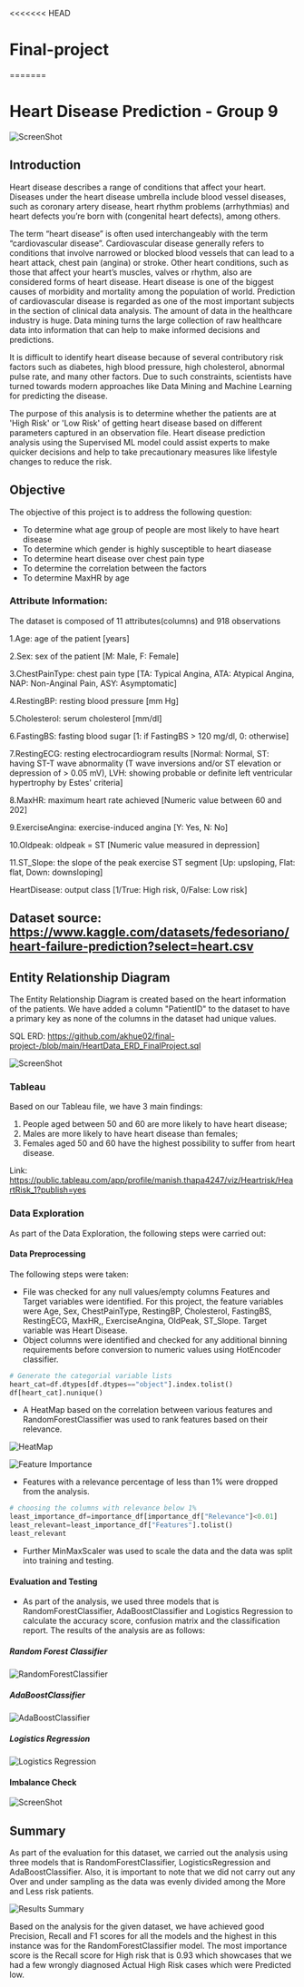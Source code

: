 

<<<<<<< HEAD
# Final-project
 
=======
# Heart Disease Prediction - Group 9


![ScreenShot](https://github.com/akhue02/final-project/blob/main/archive/human-heart-picture.jpg)

## Introduction

Heart disease describes a range of conditions that affect your heart. Diseases under the heart disease umbrella include blood vessel diseases, such as coronary artery disease, heart rhythm problems (arrhythmias) and heart defects you’re born with (congenital heart defects), among others.

The term “heart disease” is often used interchangeably with the term “cardiovascular disease”. Cardiovascular disease generally refers to conditions that involve narrowed or blocked blood vessels that can lead to a heart attack, chest pain (angina) or stroke. Other heart conditions, such as those that affect your heart’s muscles, valves or rhythm, also are considered forms of heart disease.
Heart disease is one of the biggest causes of morbidity and mortality among the population of world. Prediction of cardiovascular disease is regarded as one of the most important subjects in the section of clinical data analysis. The amount of data in the healthcare industry is huge. Data mining turns the large collection of raw healthcare data into information that can help to make informed decisions and predictions.

It is difficult to identify heart disease because of several contributory risk factors such as diabetes, high blood pressure, high cholesterol, abnormal pulse rate, and many other factors. Due to such constraints, scientists have turned towards modern approaches like Data Mining and Machine Learning for predicting the disease.

The purpose of this analysis is to determine whether the patients are at 'High Risk' or 'Low Risk' of getting heart disease based on different parameters captured in an observation file. Heart disease prediction analysis using the Supervised ML model could assist experts to make quicker decisions and help to take precautionary measures like lifestyle changes to reduce the risk.

## 
## Objective

The objective of this project is to address the following question:

- To determine what age group of people are most likely to have heart disease
- To determine which gender is highly susceptible to heart diasease
- To determine heart disease over chest pain type
- To determine the correlation between the factors
- To determine MaxHR by age

### Attribute Information: 

The dataset is composed of 11 attributes(columns) and 918 observations

1.Age: age of the patient [years]

2.Sex: sex of the patient [M: Male, F: Female]

3.ChestPainType: chest pain type [TA: Typical Angina, ATA: Atypical Angina, NAP: Non-Anginal Pain, ASY: Asymptomatic]

4.RestingBP: resting blood pressure [mm Hg]

5.Cholesterol: serum cholesterol [mm/dl]

6.FastingBS: fasting blood sugar [1: if FastingBS > 120 mg/dl, 0: otherwise]

7.RestingECG: resting electrocardiogram results [Normal: Normal, ST: having ST-T wave abnormality (T wave inversions and/or ST elevation or depression of > 0.05 mV), LVH: showing probable or definite left ventricular hypertrophy by Estes' criteria]

8.MaxHR: maximum heart rate achieved [Numeric value between 60 and 202]

9.ExerciseAngina: exercise-induced angina [Y: Yes, N: No]

10.Oldpeak: oldpeak = ST [Numeric value measured in depression]

11.ST_Slope: the slope of the peak exercise ST segment [Up: upsloping, Flat: flat, Down: downsloping]

HeartDisease: output class [1/True: High risk, 0/False: Low risk]

## Dataset source: https://www.kaggle.com/datasets/fedesoriano/heart-failure-prediction?select=heart.csv

## Entity Relationship Diagram

The Entity Relationship Diagram is created based on the heart information of the patients. We have added a column "PatientID" to the dataset to have a primary key as none of the columns in the dataset had unique values. 

SQL ERD: https://github.com/akhue02/final-project-/blob/main/HeartData_ERD_FinalProject.sql


![ScreenShot](https://github.com/akhue02/final-project/blob/main/ERD_PostgreSQL_Snapshot.png)


### Tableau 

Based on our Tableau file, we have 3 main findings: 
1. People aged between 50 and 60 are more likely to have heart disease; 
2. Males are more likely to have heart disease than females; 
3. Females aged 50 and 60 have the highest possibility to suffer from heart disease.

Link: https://public.tableau.com/app/profile/manish.thapa4247/viz/Heartrisk/HeartRisk_1?publish=yes

### Data Exploration

As part of the Data Exploration, the following steps were carried out:

#### Data Preprocessing
  The following steps were taken:
  * File was checked for any null values/empty columns
   Features and Target variables were identified. For this project, the feature variables were Age, Sex, ChestPainType, RestingBP, Cholesterol, FastingBS, RestingECG, MaxHR,, ExerciseAngina, OldPeak, ST_Slope. Target variable was Heart Disease.
  * Object columns were identified and checked for any additional binning  requirements before conversion to numeric values using HotEncoder classifier.

   ```python
   # Generate the categorial variable lists
heart_cat=df.dtypes[df.dtypes=="object"].index.tolist()
df[heart_cat].nunique()
  ``` 

  * A HeatMap based on the correlation between various features and RandomForestClassifier was used to rank features based on their relevance. 

 ![HeatMap](https://github.com/akhue02/final-project-/blob/main/archive/HeatMap_feature.png)

 ![Feature Importance](https://github.com/akhue02/final-project-/blob/main/archive/Feature_relevance.png)

 * Features with a relevance percentage of less than 1% were dropped from the analysis. 

 ```python
# choosing the columns with relevance below 1%
least_importance_df=importance_df[importance_df["Relevance"]<0.01]
least_relevant=least_importance_df["Features"].tolist()
least_relevant
 ```

 * Further MinMaxScaler was used to scale the data and the data was split into training and testing. 


#### Evaluation and Testing

  * As part of the analysis, we used three models that is RandomForestClassifier, AdaBoostClassifier and Logistics Regression to calculate the accuracy score, confusion matrix and the classification report. The results of the analysis are as follows:

##### Random Forest Classifier
 
![RandomForestClassifier](https://github.com/akhue02/final-project/blob/main/archive/Random_Forest.png)

##### AdaBoostClassifier

![AdaBoostClassifier](https://github.com/akhue02/final-project/blob/main/archive/AdaBoostClassifier.png)

##### Logistics Regression

![Logistics Regression](https://github.com/akhue02/final-project/blob/main/archive/LogisticsRegression.png)

#### Imbalance Check

![ScreenShot](https://github.com/akhue02/final-project/blob/main/archive/data%20imbalance%20check.png)



 ## Summary

 As part of the evaluation for this dataset, we carried out the analysis using three models that is RandomForestClassifier, LogisticsRegression and AdaBoostClassifier. Also, it is important to note that we did not carry out any Over and under sampling as the data was evenly divided among the More and Less risk patients. 
 
 ![Results Summary](https://github.com/akhue02/final-project/blob/main/archive/Overall_summary.png)

 Based on the analysis for the given dataset, we have achieved good Precision, Recall and F1 scores for all the models and the highest in this instance was for the RandomForestClassifier model. The most importance score is the Recall score for High risk that is 0.93 which showcases that we had a few wrongly diagnosed Actual High Risk cases which were Predicted low.
 

